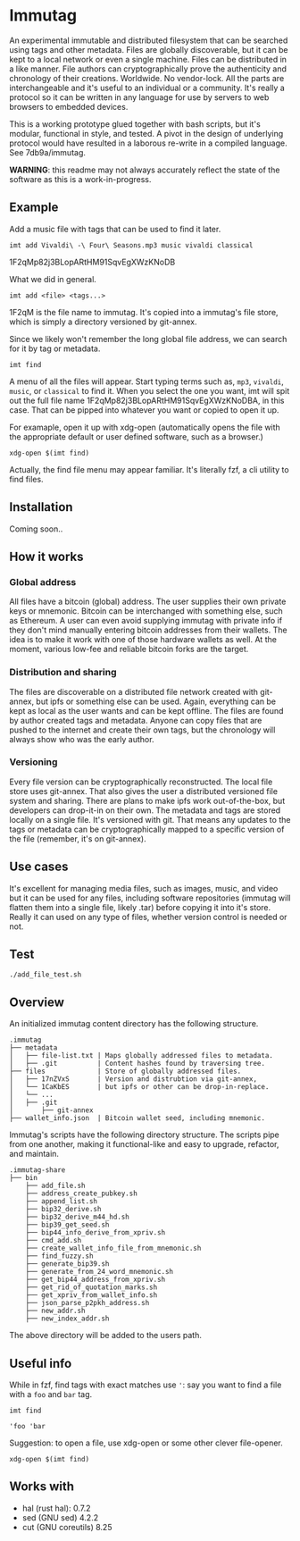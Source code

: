 # Immutag

An experimental immutable and distributed filesystem that can be searched using tags and other metadata. Files are globally discoverable, but it can be kept to a local network or even a single machine. Files can be distributed in a like manner. File authors can cryptographically prove the authenticity and chronology of their creations. Worldwide. No vendor-lock. All the parts are interchangeable and it's useful to an individual or a community. It's really a protocol so it can be written in any language for use by servers to web browsers to embedded devices.

This is a working prototype glued together with bash scripts, but it's modular, functional in style, and tested. A pivot in the design of underlying protocol would have resulted in a laborous re-write in a compiled language. See 7db9a/immutag.

**WARNING**: this readme may not always accurately reflect the state of the software as this is a work-in-progress.

## Example

Add a music file with tags that can be used to find it later.

`imt add Vivaldi\ -\ Four\ Seasons.mp3 music vivaldi classical`

1F2qMp82j3BLopARtHM91SqvEgXWzKNoDB

What we did in general.

`imt add <file> <tags...>`

1F2qM is the file name to immutag. It's copied into a immutag's file store, which is simply a directory versioned by git-annex.

Since we likely won't remember the long global file address, we can search for it by tag or metadata.

`imt find`

A menu of all the files will appear. Start typing terms such as, `mp3`, `vivaldi`, `music`, or `classical` to find it. When you select the one you want, imt will spit out the full file name 1F2qMp82j3BLopARtHM91SqvEgXWzKNoDBA, in this case. That can be pipped into whatever you want or copied to open it up.

For examaple, open it up with xdg-open (automatically opens the file with the appropriate default or user defined software, such as a browser.)

`xdg-open $(imt find)`

Actually, the find file menu may appear familiar. It's literally fzf, a cli utility to find files.

## Installation

Coming soon..

## How it works

### Global address

All files have a bitcoin (global) address. The user supplies their own private keys or mnemonic. Bitcoin can be interchanged with something else, such as Ethereum. A user can even avoid supplying immutag with private info if they don't mind manually entering bitcoin addresses from their wallets. The idea is to make it work with one of those hardware wallets as well. At the moment, various low-fee and reliable bitcoin forks are the target.

### Distribution and sharing

The files are discoverable on a distributed file network created with git-annex, but ipfs or something else can be used. Again, everything can be kept as local as the user wants and can be kept offline. The files are found by author created tags and metadata. Anyone can copy files that are pushed to the internet and create their own tags, but the chronology will always show who was the early author.

### Versioning

Every file version can be cryptographically reconstructed. The local file store uses git-annex. That also gives the user a distributed versioned file system and sharing. There are plans to make ipfs work out-of-the-box, but developers can drop-it-in on their own. The metadata and tags are stored locally on a single file. It's versioned with git. That means any updates to the tags or metadata can be cryptographically mapped to a specific version of the file (remember, it's on git-annex).

## Use cases

It's excellent for managing media files, such as images, music, and video but it can be used for any files, including software repositories (immutag will flatten them into a single file, likely .tar) before copying it into it's store. Really it can used on any type of files, whether version control is needed or not.

## Test

`./add_file_test.sh`

## Overview

An initialized immutag content directory has the following structure.

```
.immutag
├── metadata
│   ├── file-list.txt | Maps globally addressed files to metadata.
│   ├── .git          | Content hashes found by traversing tree.
├── files             | Store of globally addressed files.
│   ├── 17nZVxS       | Version and distrubtion via git-annex,
│   └── 1CaKbES       | but ipfs or other can be drop-in-replace.
│   └── ...
│   ├── .git
│       ├── git-annex
├── wallet_info.json  | Bitcoin wallet seed, including mnemonic.
```

Immutag's scripts have the following directory structure. The scripts pipe from one another, making it functional-like and easy to upgrade, refactor, and maintain.

```
.immutag-share
├── bin
    ├── add_file.sh
    ├── address_create_pubkey.sh
    ├── append_list.sh
    ├── bip32_derive.sh
    ├── bip32_derive_m44_hd.sh
    ├── bip39_get_seed.sh
    ├── bip44_info_derive_from_xpriv.sh
    ├── cmd_add.sh
    ├── create_wallet_info_file_from_mnemonic.sh
    ├── find_fuzzy.sh
    ├── generate_bip39.sh
    ├── generate_from_24_word_mnemonic.sh
    ├── get_bip44_address_from_xpriv.sh
    ├── get_rid_of_quotation_marks.sh
    ├── get_xpriv_from_wallet_info.sh
    ├── json_parse_p2pkh_address.sh
    ├── new_addr.sh
    ├── new_index_addr.sh
```

The above directory will be added to the users path.

## Useful info

While in fzf, find tags with exact matches use `'`: say you want to find a file with a `foo` and `bar` tag.

`imt find`

`'foo 'bar`

Suggestion: to open a file, use xdg-open or some other clever file-opener.

`xdg-open $(imt find)`

## Works with

* hal (rust hal): 0.7.2
* sed (GNU sed) 4.2.2
* cut (GNU coreutils) 8.25
